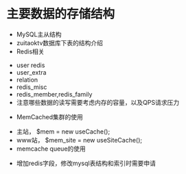 主要数据的存储结构
===
- MySQL主从结构
- zuitaoktv数据库下表的结构介绍
- Redis相关
 * user redis
 * user_extra
 * relation
 * redis_misc
 * redis_member,redis_family
 * 注意哪些数据的读写需要考虑内存的容量，以及QPS请求压力


- MemCached集群的使用
 * 主站， $mem = new useCache();
 * www站， $mem_site = new useSiteCache();
 * memcache queue的使用
 


- 增加redis字段，修改mysql表结构和索引时需要申请
